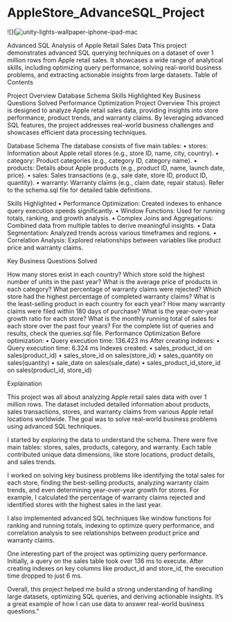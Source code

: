 # AppleStore_AdvanceSQL_Project
![](![unity-lights-wallpaper-iphone-ipad-mac](https://github.com/user-attachments/assets/4d911c9e-2b4c-4a29-997a-0b5f710ce9aa)


Advanced SQL Analysis of Apple Retail Sales Data This project demonstrates advanced SQL querying techniques on a dataset of over 1 million rows from Apple retail sales. It showcases a wide range of analytical skills, including optimizing query performance, solving real-world business problems, and extracting actionable insights from large datasets. Table of Contents

Project Overview
Database Schema
Skills Highlighted
Key Business Questions Solved
Performance Optimization
Project Overview This project is designed to analyze Apple retail sales data, providing insights into store performance, product trends, and warranty claims. By leveraging advanced SQL features, the project addresses real-world business challenges and showcases efficient data processing techniques.

Database Schema The database consists of five main tables: • stores: Information about Apple retail stores (e.g., store ID, name, city, country). • category: Product categories (e.g., category ID, category name). • products: Details about Apple products (e.g., product ID, name, launch date, price). • sales: Sales transactions (e.g., sale date, store ID, product ID, quantity). • warranty: Warranty claims (e.g., claim date, repair status). Refer to the schema.sql file for detailed table definitions.

Skills Highlighted • Performance Optimization: Created indexes to enhance query execution speeds significantly. • Window Functions: Used for running totals, ranking, and growth analysis. • Complex Joins and Aggregations: Combined data from multiple tables to derive meaningful insights. • Data Segmentation: Analyzed trends across various timeframes and regions. • Correlation Analysis: Explored relationships between variables like product price and warranty claims.

Key Business Questions Solved

How many stores exist in each country?
Which store sold the highest number of units in the past year?
What is the average price of products in each category?
What percentage of warranty claims were rejected?
Which store had the highest percentage of completed warranty claims?
What is the least-selling product in each country for each year?
How many warranty claims were filed within 180 days of purchase?
What is the year-over-year growth ratio for each store?
What is the monthly running total of sales for each store over the past four years? For the complete list of queries and results, check the queries.sql file.
Performance Optimization Before optimization: • Query execution time: 136.423 ms After creating indexes: • Query execution time: 6.324 ms Indexes created: • sales_product_id on sales(product_id) • sales_store_id on sales(store_id) • sales_quantity on sales(quantity) • sale_date on sales(sale_date) • sales_product_id_store_id on sales(product_id, store_id)

Explaination

This project was all about analyzing Apple retail sales data with over 1 million rows. The dataset included detailed information about products, sales transactions, stores, and warranty claims from various Apple retail locations worldwide. The goal was to solve real-world business problems using advanced SQL techniques.

I started by exploring the data to understand the schema. There were five main tables: stores, sales, products, category, and warranty. Each table contributed unique data dimensions, like store locations, product details, and sales trends.

I worked on solving key business problems like identifying the total sales for each store, finding the best-selling products, analyzing warranty claim trends, and even determining year-over-year growth for stores. For example, I calculated the percentage of warranty claims rejected and identified stores with the highest sales in the last year.

I also implemented advanced SQL techniques like window functions for ranking and running totals, indexing to optimize query performance, and correlation analysis to see relationships between product price and warranty claims.

One interesting part of the project was optimizing query performance. Initially, a query on the sales table took over 136 ms to execute. After creating indexes on key columns like product_id and store_id, the execution time dropped to just 6 ms.

Overall, this project helped me build a strong understanding of handling large datasets, optimizing SQL queries, and deriving actionable insights. It’s a great example of how I can use data to answer real-world business questions."
